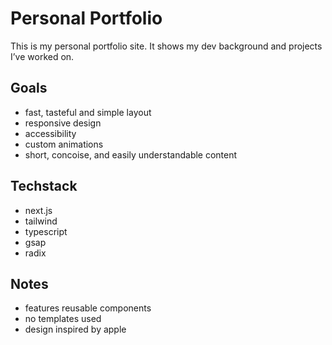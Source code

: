 # Personal Portfolio

This is my personal portfolio site. It shows my dev background and projects I’ve worked on.

## Goals

- fast, tasteful and simple layout
- responsive design
- accessibility
- custom animations
- short, concoise, and easily understandable content

## Techstack

- next.js
- tailwind
- typescript
- gsap
- radix

## Notes

- features reusable components
- no templates used
- design inspired by apple
